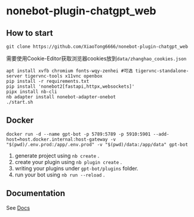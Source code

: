 # nonebot-plugin-chatgpt_web

## How to start
```
git clone https://github.com/XiaoTong6666/nonebot-plugin-chatgpt_web
```
需要使用Cookie-Editor获取浏览器cookies放到`data/zhanghao_cookies.json`
```
apt install xvfb chromium fonts-wqy-zenhei #可选 tigervnc-standalone-server tigervnc-tools x11vnc openbox
pip install -r requirements.txt
pip install 'nonebot2[fastapi,httpx,websockets]'
pipx install nb-cli
nb adapter install nonebot-adapter-onebot
./start.sh
```
## Docker
```
docker run -d --name gpt-bot -p 5789:5789 -p 5910:5901 --add-host=host.docker.internal:host-gateway -v "$(pwd)/.env.prod:/app/.env.prod" -v "$(pwd)/data:/app/data" gpt-bot
```
1. generate project using `nb create` .
2. create your plugin using `nb plugin create` .
3. writing your plugins under `gpt-bot/plugins` folder.
4. run your bot using `nb run --reload` .

## Documentation

See [Docs](https://nonebot.dev/)
